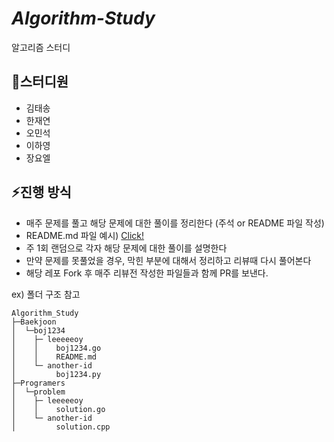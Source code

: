 # _Algorithm-Study_

알고리즘 스터디

## :eyes:스터디원

- 김태송
- 한재연
- 오민석
- 이하영
- 장요엘

## :zap:진행 방식

- 매주 문제를 풀고 해당 문제에 대한 풀이를 정리한다 (주석 or README 파일 작성)
- README.md 파일 예시) <a href="https://github.com/leeeeeoy/Algorithm_Study/blob/master/Baekjoon/boj1260/leeeeeoy/README.md">Click!</a>
- 주 1회 랜덤으로 각자 해당 문제에 대한 풀이를 설명한다
- 만약 문제를 못풀었을 경우, 막힌 부분에 대해서 정리하고 리뷰때 다시 풀어본다
- 해당 레포 Fork 후 매주 리뷰전 작성한 파일들과 함께 PR를 보낸다.

ex) 폴더 구조 참고

```
Algorithm_Study
├─Baekjoon
│  └─boj1234
│    ├─ leeeeeoy
│    │    boj1234.go
│    │    README.md
│    └─ another-id
│         boj1234.py
├─Programers
│  └─problem
│    ├─ leeeeeoy
│    │    solution.go
│    └─ another-id
│         solution.cpp
```
